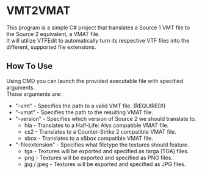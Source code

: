 # VMT2VMAT
This program is a simple C# project that translates a Source 1 VMT file to the Source 2 equivalent, a VMAT file. \
It will utilize VTFEdit to automatically turn its respective VTF files into the different, supported file extensions.

## How To Use
Using CMD you can launch the provided executable file with specified arguments. \
Those arguments are:
- "-vmt" - Specifies the path to a valid VMT file. (REQUIRED!)
- "-vmat" - Specifies the path to the resulting VMAT file.
- "-version" - Specifies which version of Source 2 we should translate to.
  - hla - Translates to a Half-Life: Alyx compatible VMAT file.
  - cs2 - Translates to a Counter-Strike 2 compatible VMAT file.
  - sbox - Translates to a s&box compatible VMAT file.
- "-fileextension" - Specifies what filetype the textures should feature.
    - tga - Textures will be exported and specified as targa (TGA) files.
    - png - Textures will be exported and specified as PNG files.
    - jpg / jpeg - Textures will be exported and specified as JPG files.
